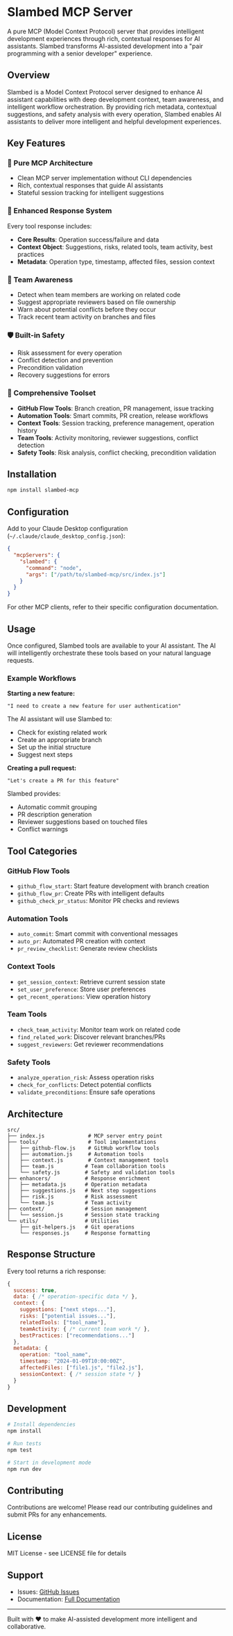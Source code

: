# Slambed MCP Server

A pure MCP (Model Context Protocol) server that provides intelligent development experiences through rich, contextual responses for AI assistants. Slambed transforms AI-assisted development into a "pair programming with a senior developer" experience.

## Overview

Slambed is a Model Context Protocol server designed to enhance AI assistant capabilities with deep development context, team awareness, and intelligent workflow orchestration. By providing rich metadata, contextual suggestions, and safety analysis with every operation, Slambed enables AI assistants to deliver more intelligent and helpful development experiences.

## Key Features

### 🎯 Pure MCP Architecture
- Clean MCP server implementation without CLI dependencies
- Rich, contextual responses that guide AI assistants
- Stateful session tracking for intelligent suggestions

### 🧠 Enhanced Response System
Every tool response includes:
- **Core Results**: Operation success/failure and data
- **Context Object**: Suggestions, risks, related tools, team activity, best practices
- **Metadata**: Operation type, timestamp, affected files, session context

### 👥 Team Awareness
- Detect when team members are working on related code
- Suggest appropriate reviewers based on file ownership
- Warn about potential conflicts before they occur
- Track recent team activity on branches and files

### 🛡️ Built-in Safety
- Risk assessment for every operation
- Conflict detection and prevention
- Precondition validation
- Recovery suggestions for errors

### 🔧 Comprehensive Toolset
- **GitHub Flow Tools**: Branch creation, PR management, issue tracking
- **Automation Tools**: Smart commits, PR creation, release workflows
- **Context Tools**: Session tracking, preference management, operation history
- **Team Tools**: Activity monitoring, reviewer suggestions, conflict detection
- **Safety Tools**: Risk analysis, conflict checking, precondition validation

## Installation

```bash
npm install slambed-mcp
```

## Configuration

Add to your Claude Desktop configuration (`~/.claude/claude_desktop_config.json`):

```json
{
  "mcpServers": {
    "slambed": {
      "command": "node",
      "args": ["/path/to/slambed-mcp/src/index.js"]
    }
  }
}
```

For other MCP clients, refer to their specific configuration documentation.

## Usage

Once configured, Slambed tools are available to your AI assistant. The AI will intelligently orchestrate these tools based on your natural language requests.

### Example Workflows

**Starting a new feature:**
```
"I need to create a new feature for user authentication"
```
The AI assistant will use Slambed to:
- Check for existing related work
- Create an appropriate branch
- Set up the initial structure
- Suggest next steps

**Creating a pull request:**
```
"Let's create a PR for this feature"
```
Slambed provides:
- Automatic commit grouping
- PR description generation
- Reviewer suggestions based on touched files
- Conflict warnings

## Tool Categories

### GitHub Flow Tools
- `github_flow_start`: Start feature development with branch creation
- `github_flow_pr`: Create PRs with intelligent defaults
- `github_check_pr_status`: Monitor PR checks and reviews

### Automation Tools
- `auto_commit`: Smart commit with conventional messages
- `auto_pr`: Automated PR creation with context
- `pr_review_checklist`: Generate review checklists

### Context Tools
- `get_session_context`: Retrieve current session state
- `set_user_preference`: Store user preferences
- `get_recent_operations`: View operation history

### Team Tools
- `check_team_activity`: Monitor team work on related code
- `find_related_work`: Discover relevant branches/PRs
- `suggest_reviewers`: Get reviewer recommendations

### Safety Tools
- `analyze_operation_risk`: Assess operation risks
- `check_for_conflicts`: Detect potential conflicts
- `validate_preconditions`: Ensure safe operations

## Architecture

```
src/
├── index.js              # MCP server entry point
├── tools/                # Tool implementations
│   ├── github-flow.js    # GitHub workflow tools
│   ├── automation.js     # Automation tools
│   ├── context.js        # Context management tools
│   ├── team.js          # Team collaboration tools
│   └── safety.js        # Safety and validation tools
├── enhancers/           # Response enrichment
│   ├── metadata.js      # Operation metadata
│   ├── suggestions.js   # Next step suggestions
│   ├── risk.js          # Risk assessment
│   └── team.js          # Team activity
├── context/             # Session management
│   └── session.js       # Session state tracking
└── utils/               # Utilities
    ├── git-helpers.js   # Git operations
    └── responses.js     # Response formatting
```

## Response Structure

Every tool returns a rich response:

```javascript
{
  success: true,
  data: { /* operation-specific data */ },
  context: {
    suggestions: ["next steps..."],
    risks: ["potential issues..."],
    relatedTools: ["tool_name"],
    teamActivity: { /* current team work */ },
    bestPractices: ["recommendations..."]
  },
  metadata: {
    operation: "tool_name",
    timestamp: "2024-01-09T10:00:00Z",
    affectedFiles: ["file1.js", "file2.js"],
    sessionContext: { /* session state */ }
  }
}
```

## Development

```bash
# Install dependencies
npm install

# Run tests
npm test

# Start in development mode
npm run dev
```

## Contributing

Contributions are welcome! Please read our contributing guidelines and submit PRs for any enhancements.

## License

MIT License - see LICENSE file for details

## Support

- Issues: [GitHub Issues](https://github.com/slambrouskii/slambed-mcp/issues)
- Documentation: [Full Documentation](https://github.com/slambrouskii/slambed-mcp/wiki)

---

Built with ❤️ to make AI-assisted development more intelligent and collaborative.